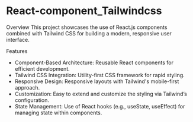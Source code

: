 # React-component_Tailwindcss

Overview
This project showcases the use of React.js components combined with Tailwind CSS for building a modern, responsive user interface.

Features
* Component-Based Architecture: Reusable React components for efficient development.
* Tailwind CSS Integration: Utility-first CSS framework for rapid styling.
* Responsive Design: Responsive layouts with Tailwind's mobile-first approach.
* Customization: Easy to extend and customize the styling via Tailwind’s configuration.
* State Management: Use of React hooks (e.g., useState, useEffect) for managing state within components.
